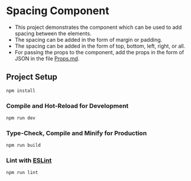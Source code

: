 # Spacing Component

- This project demonstrates the component which can be used to add spacing between the elements.
- The spacing can be added in the form of margin or padding.
- The spacing can be added in the form of top, bottom, left, right, or all.
- For passing the props to the component, add the props in the form of JSON in the file [Props.md](./src/Props.md).

## Project Setup

```sh
npm install
```

### Compile and Hot-Reload for Development

```sh
npm run dev
```

### Type-Check, Compile and Minify for Production

```sh
npm run build
```

### Lint with [ESLint](https://eslint.org/)

```sh
npm run lint
```
